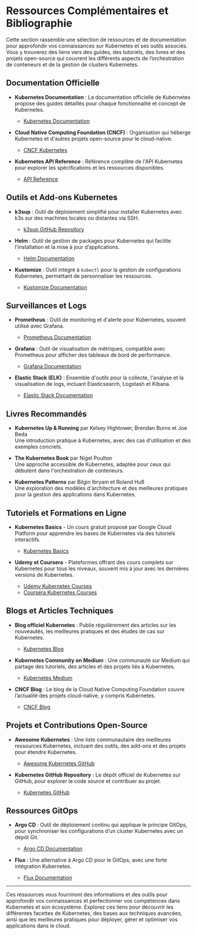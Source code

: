 # Ressources Complémentaires et Bibliographie

Cette section rassemble une sélection de ressources et de documentation pour approfondir vos connaissances sur Kubernetes et ses outils associés. Vous y trouverez des liens vers des guides, des tutoriels, des livres et des projets open-source qui couvrent les différents aspects de l’orchestration de conteneurs et de la gestion de clusters Kubernetes.

## Documentation Officielle

- **Kubernetes Documentation** : La documentation officielle de Kubernetes propose des guides détaillés pour chaque fonctionnalité et concept de Kubernetes.
  - [Kubernetes Documentation](https://kubernetes.io/docs/)
  
- **Cloud Native Computing Foundation (CNCF)** : Organisation qui héberge Kubernetes et d'autres projets open-source pour le cloud-native.
  - [CNCF Kubernetes](https://www.cncf.io/projects/kubernetes/)

- **Kubernetes API Reference** : Référence complète de l'API Kubernetes pour explorer les spécifications et les ressources disponibles.
  - [API Reference](https://kubernetes.io/docs/reference/)

## Outils et Add-ons Kubernetes

- **k3sup** : Outil de déploiement simplifié pour installer Kubernetes avec k3s sur des machines locales ou distantes via SSH.
  - [k3sup GitHub Repository](https://github.com/alexellis/k3sup)

- **Helm** : Outil de gestion de packages pour Kubernetes qui facilite l'installation et la mise à jour d’applications.
  - [Helm Documentation](https://helm.sh/docs/)

- **Kustomize** : Outil intégré à `kubectl` pour la gestion de configurations Kubernetes, permettant de personnaliser les ressources.
  - [Kustomize Documentation](https://kustomize.io/)

## Surveillances et Logs

- **Prometheus** : Outil de monitoring et d'alerte pour Kubernetes, souvent utilisé avec Grafana.
  - [Prometheus Documentation](https://prometheus.io/docs/)

- **Grafana** : Outil de visualisation de métriques, compatible avec Prometheus pour afficher des tableaux de bord de performance.
  - [Grafana Documentation](https://grafana.com/docs/)

- **Elastic Stack (ELK)** : Ensemble d'outils pour la collecte, l'analyse et la visualisation de logs, incluant Elasticsearch, Logstash et Kibana.
  - [Elastic Stack Documentation](https://www.elastic.co/guide/index.html)

## Livres Recommandés

- **Kubernetes Up & Running** par Kelsey Hightower, Brendan Burns et Joe Beda  
  Une introduction pratique à Kubernetes, avec des cas d'utilisation et des exemples concrets.

- **The Kubernetes Book** par Nigel Poulton  
  Une approche accessible de Kubernetes, adaptée pour ceux qui débutent dans l'orchestration de conteneurs.

- **Kubernetes Patterns** par Bilgin Ibryam et Roland Huß  
  Une exploration des modèles d'architecture et des meilleures pratiques pour la gestion des applications dans Kubernetes.

## Tutoriels et Formations en Ligne

- **Kubernetes Basics** - Un cours gratuit proposé par Google Cloud Platform pour apprendre les bases de Kubernetes via des tutoriels interactifs.
  - [Kubernetes Basics](https://kubernetes.io/docs/tutorials/kubernetes-basics/)

- **Udemy et Coursera** - Plateformes offrant des cours complets sur Kubernetes pour tous les niveaux, souvent mis à jour avec les dernières versions de Kubernetes.
  - [Udemy Kubernetes Courses](https://www.udemy.com)
  - [Coursera Kubernetes Courses](https://www.coursera.org)

## Blogs et Articles Techniques

- **Blog officiel Kubernetes** : Publie régulièrement des articles sur les nouveautés, les meilleures pratiques et des études de cas sur Kubernetes.
  - [Kubernetes Blog](https://kubernetes.io/blog/)

- **Kubernetes Community on Medium** : Une communauté sur Medium qui partage des tutoriels, des articles et des projets liés à Kubernetes.
  - [Kubernetes Medium](https://medium.com/kubernetes)

- **CNCF Blog** : Le blog de la Cloud Native Computing Foundation couvre l’actualité des projets cloud-native, y compris Kubernetes.
  - [CNCF Blog](https://www.cncf.io/blog/)

## Projets et Contributions Open-Source

- **Awesome Kubernetes** : Une liste communautaire des meilleures ressources Kubernetes, incluant des outils, des add-ons et des projets pour étendre Kubernetes.
  - [Awesome Kubernetes GitHub](https://github.com/ramitsurana/awesome-kubernetes)

- **Kubernetes GitHub Repository** : Le dépôt officiel de Kubernetes sur GitHub, pour explorer le code source et contribuer au projet.
  - [Kubernetes GitHub](https://github.com/kubernetes/kubernetes)

## Ressources GitOps

- **Argo CD** : Outil de déploiement continu qui applique le principe GitOps, pour synchroniser les configurations d’un cluster Kubernetes avec un dépôt Git.
  - [Argo CD Documentation](https://argo-cd.readthedocs.io/)

- **Flux** : Une alternative à Argo CD pour le GitOps, avec une forte intégration Kubernetes.
  - [Flux Documentation](https://fluxcd.io/docs/)

---

Ces ressources vous fourniront des informations et des outils pour approfondir vos connaissances et perfectionner vos compétences dans Kubernetes et son écosystème. Explorez ces liens pour découvrir les différentes facettes de Kubernetes, des bases aux techniques avancées, ainsi que les meilleures pratiques pour déployer, gérer et optimiser vos applications dans le cloud.

